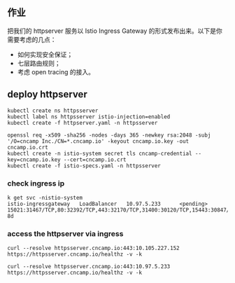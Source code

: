 ## 作业
把我们的 httpserver 服务以 Istio Ingress Gateway 的形式发布出来。以下是你需要考虑的几点：
- 如何实现安全保证；
- 七层路由规则；
- 考虑 open tracing 的接入。

## deploy httpserver
```
kubectl create ns httpsserver
kubectl label ns httpsserver istio-injection=enabled
kubectl create -f httpserver.yaml -n httpsserver
```
```
openssl req -x509 -sha256 -nodes -days 365 -newkey rsa:2048 -subj '/O=cncamp Inc./CN=*.cncamp.io' -keyout cncamp.io.key -out cncamp.io.crt
kubectl create -n istio-system secret tls cncamp-credential --key=cncamp.io.key --cert=cncamp.io.crt
kubectl create -f istio-specs.yaml -n httpsserver
```

### check ingress ip
```
k get svc -nistio-system
istio-ingressgateway   LoadBalancer   10.97.5.233      <pending>     15021:31467/TCP,80:32392/TCP,443:32170/TCP,31400:30120/TCP,15443:30847/TCP   8d
```
### access the httpserver via ingress
```
curl --resolve httpsserver.cncamp.io:443:10.105.227.152 https://httpsserver.cncamp.io/healthz -v -k

curl --resolve httpsserver.cncamp.io:443:10.97.5.233 https://httpsserver.cncamp.io/healthz -v -k
```
